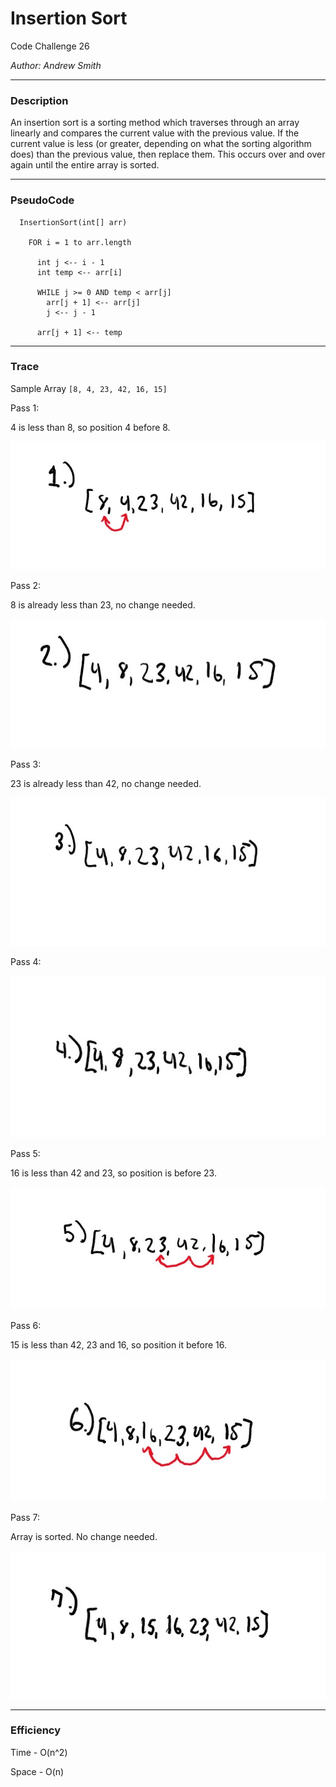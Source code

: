 # Insertion Sort

Code Challenge 26

*Author: Andrew Smith*

---
### Description

An insertion sort is a sorting method which traverses through an array linearly and compares the current value
with the previous value. If the current value is less (or greater, depending on what the sorting algorithm does) than 
the previous value, then replace them. This occurs over and over again until the entire array is sorted. 

---

### PseudoCode

```
  InsertionSort(int[] arr)
  
    FOR i = 1 to arr.length
    
      int j <-- i - 1
      int temp <-- arr[i]
      
      WHILE j >= 0 AND temp < arr[j]
        arr[j + 1] <-- arr[j]
        j <-- j - 1
        
      arr[j + 1] <-- temp
```

---

### Trace

Sample Array `[8, 4, 23, 42, 16, 15]`

Pass 1:

4 is less than 8, so position 4 before 8.

![pass1](Imgs/pass1.jpg)

Pass 2: 

8 is already less than 23, no change needed.

![pass2](Imgs/pass2.jpg)

Pass 3:

23 is already less than 42, no change needed.

![pass3](Imgs/pass3.jpg)

Pass 4:


![pass4](Imgs/pass4.jpg)

Pass 5:

16 is less than 42 and 23, so position is before 23.

![pass5](Imgs/pass5.jpg)

Pass 6: 

15 is less than 42, 23 and 16, so position it before 16. 

![pass6](Imgs/pass6.jpg)

Pass 7:

Array is sorted. No change needed.

![pass7](Imgs/pass7.jpg)

---

### Efficiency

Time - O(n^2)

Space - O(n)





